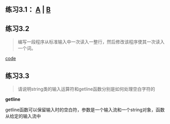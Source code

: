 ## 练习3.1： [A]((https://github.com/hao555sky/CppPrimer/blob/master/Chapter_3/ex3_1_a.cpp)) | [B]((https://github.com/hao555sky/CppPrimer/blob/master/Chapter_3/ex3_1_b.cpp))

## 练习3.2

> 编写一段程序从标准输入中一次读入一整行，然后修改该程序使其一次读入一个词。

[code](https://github.com/hao555sky/CppPrimer/blob/master/Chapter_3/ex3_2.cpp)

## 练习3.3

> 请说明string类的输入运算符和getline函数分别是如何处理空白字符的

**getline**

getline函数可以保留输入时的空白符，参数是一个输入流和一个string对象，函数从给定的输入流中